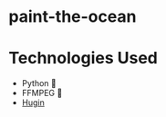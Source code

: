 # paint-the-ocean

# Technologies Used
- Python 🐍
- FFMPEG 🎥
- [Hugin](http://hugin.sourceforge.net/)
